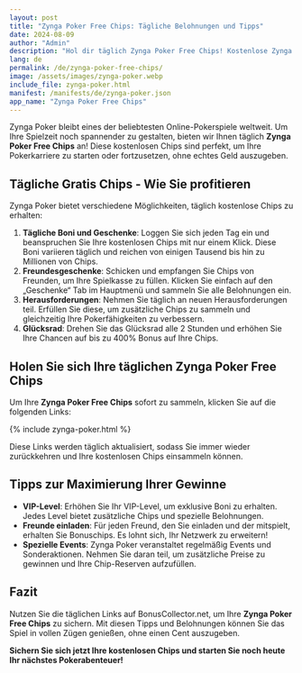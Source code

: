 ```yaml
---
layout: post
title: "Zynga Poker Free Chips: Tägliche Belohnungen und Tipps"
date: 2024-08-09
author: "Admin"
description: "Hol dir täglich Zynga Poker Free Chips! Kostenlose Zynga Poker Chips auf Deutsch sammeln & dein Spiel verbessern. Jetzt exklusive Links sichern!"
lang: de
permalink: /de/zynga-poker-free-chips/
image: /assets/images/zynga-poker.webp
include_file: zynga-poker.html
manifest: /manifests/de/zynga-poker.json
app_name: "Zynga Poker Free Chips"
---
```


Zynga Poker bleibt eines der beliebtesten Online-Pokerspiele weltweit. Um Ihre Spielzeit noch spannender zu gestalten, bieten wir Ihnen täglich **Zynga Poker Free Chips** an! Diese kostenlosen Chips sind perfekt, um Ihre Pokerkarriere zu starten oder fortzusetzen, ohne echtes Geld auszugeben.

## Tägliche Gratis Chips - Wie Sie profitieren

Zynga Poker bietet verschiedene Möglichkeiten, täglich kostenlose Chips zu erhalten:

1. **Tägliche Boni und Geschenke**: Loggen Sie sich jeden Tag ein und beanspruchen Sie Ihre kostenlosen Chips mit nur einem Klick. Diese Boni variieren täglich und reichen von einigen Tausend bis hin zu Millionen von Chips.
2. **Freundesgeschenke**: Schicken und empfangen Sie Chips von Freunden, um Ihre Spielkasse zu füllen. Klicken Sie einfach auf den „Geschenke“ Tab im Hauptmenü und sammeln Sie alle Belohnungen ein.
3. **Herausforderungen**: Nehmen Sie täglich an neuen Herausforderungen teil. Erfüllen Sie diese, um zusätzliche Chips zu sammeln und gleichzeitig Ihre Pokerfähigkeiten zu verbessern.
4. **Glücksrad**: Drehen Sie das Glücksrad alle 2 Stunden und erhöhen Sie Ihre Chancen auf bis zu 400% Bonus auf Ihre Chips.

## Holen Sie sich Ihre täglichen Zynga Poker Free Chips

Um Ihre **Zynga Poker Free Chips** sofort zu sammeln, klicken Sie auf die folgenden Links:

{% include zynga-poker.html %}

Diese Links werden täglich aktualisiert, sodass Sie immer wieder zurückkehren und Ihre kostenlosen Chips einsammeln können.

## Tipps zur Maximierung Ihrer Gewinne

- **VIP-Level**: Erhöhen Sie Ihr VIP-Level, um exklusive Boni zu erhalten. Jedes Level bietet zusätzliche Chips und spezielle Belohnungen.
- **Freunde einladen**: Für jeden Freund, den Sie einladen und der mitspielt, erhalten Sie Bonuschips. Es lohnt sich, Ihr Netzwerk zu erweitern!
- **Spezielle Events**: Zynga Poker veranstaltet regelmäßig Events und Sonderaktionen. Nehmen Sie daran teil, um zusätzliche Preise zu gewinnen und Ihre Chip-Reserven aufzufüllen.

## Fazit

Nutzen Sie die täglichen Links auf BonusCollector.net, um Ihre **Zynga Poker Free Chips** zu sichern. Mit diesen Tipps und Belohnungen können Sie das Spiel in vollen Zügen genießen, ohne einen Cent auszugeben.

**Sichern Sie sich jetzt Ihre kostenlosen Chips und starten Sie noch heute Ihr nächstes Pokerabenteuer!**